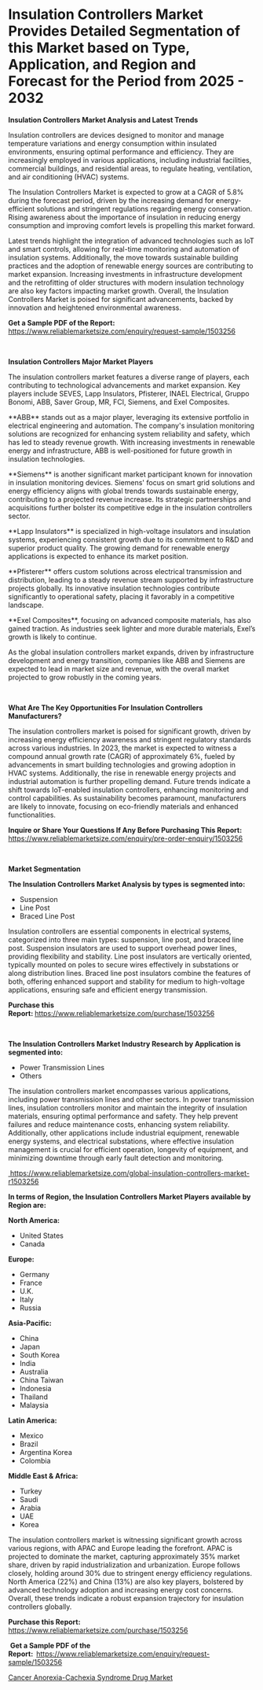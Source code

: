 <p><h1>Insulation Controllers Market Provides Detailed Segmentation of this Market based on Type, Application, and Region and Forecast for the Period from 2025 - 2032</h1></p><p><strong>Insulation Controllers Market Analysis and Latest Trends</strong></p>
<p><p>Insulation controllers are devices designed to monitor and manage temperature variations and energy consumption within insulated environments, ensuring optimal performance and efficiency. They are increasingly employed in various applications, including industrial facilities, commercial buildings, and residential areas, to regulate heating, ventilation, and air conditioning (HVAC) systems. </p><p>The Insulation Controllers Market is expected to grow at a CAGR of 5.8% during the forecast period, driven by the increasing demand for energy-efficient solutions and stringent regulations regarding energy conservation. Rising awareness about the importance of insulation in reducing energy consumption and improving comfort levels is propelling this market forward. </p><p>Latest trends highlight the integration of advanced technologies such as IoT and smart controls, allowing for real-time monitoring and automation of insulation systems. Additionally, the move towards sustainable building practices and the adoption of renewable energy sources are contributing to market expansion. Increasing investments in infrastructure development and the retrofitting of older structures with modern insulation technology are also key factors impacting market growth. Overall, the Insulation Controllers Market is poised for significant advancements, backed by innovation and heightened environmental awareness.</p></p>
<p><strong>Get a Sample PDF of the Report:&nbsp;</strong> <a href="https://www.reliablemarketsize.com/enquiry/request-sample/1503256?utm_campaign=3445&utm_medium=2&utm_source=Github&utm_content=ia&utm_term=23032025&utm_id=insulation-controllers">https://www.reliablemarketsize.com/enquiry/request-sample/1503256</a></p>
<p>&nbsp;</p>
<p><strong>Insulation Controllers Major Market Players</strong></p>
<p><p>The insulation controllers market features a diverse range of players, each contributing to technological advancements and market expansion. Key players include SEVES, Lapp Insulators, Pfisterer, INAEL Electrical, Gruppo Bonomi, ABB, Saver Group, MR, FCI, Siemens, and Exel Composites.</p><p>**ABB** stands out as a major player, leveraging its extensive portfolio in electrical engineering and automation. The company's insulation monitoring solutions are recognized for enhancing system reliability and safety, which has led to steady revenue growth. With increasing investments in renewable energy and infrastructure, ABB is well-positioned for future growth in insulation technologies.</p><p>**Siemens** is another significant market participant known for innovation in insulation monitoring devices. Siemens' focus on smart grid solutions and energy efficiency aligns with global trends towards sustainable energy, contributing to a projected revenue increase. Its strategic partnerships and acquisitions further bolster its competitive edge in the insulation controllers sector.</p><p>**Lapp Insulators** is specialized in high-voltage insulators and insulation systems, experiencing consistent growth due to its commitment to R&D and superior product quality. The growing demand for renewable energy applications is expected to enhance its market position.</p><p>**Pfisterer** offers custom solutions across electrical transmission and distribution, leading to a steady revenue stream supported by infrastructure projects globally. Its innovative insulation technologies contribute significantly to operational safety, placing it favorably in a competitive landscape.</p><p>**Exel Composites**, focusing on advanced composite materials, has also gained traction. As industries seek lighter and more durable materials, Exel’s growth is likely to continue.</p><p>As the global insulation controllers market expands, driven by infrastructure development and energy transition, companies like ABB and Siemens are expected to lead in market size and revenue, with the overall market projected to grow robustly in the coming years.</p></p>
<p>&nbsp;</p>
<p><strong>What Are The Key Opportunities For Insulation Controllers Manufacturers?</strong></p>
<p><p>The insulation controllers market is poised for significant growth, driven by increasing energy efficiency awareness and stringent regulatory standards across various industries. In 2023, the market is expected to witness a compound annual growth rate (CAGR) of approximately 6%, fueled by advancements in smart building technologies and growing adoption in HVAC systems. Additionally, the rise in renewable energy projects and industrial automation is further propelling demand. Future trends indicate a shift towards IoT-enabled insulation controllers, enhancing monitoring and control capabilities. As sustainability becomes paramount, manufacturers are likely to innovate, focusing on eco-friendly materials and enhanced functionalities.</p></p>
<p><strong>Inquire or Share Your Questions If Any Before Purchasing This Report:</strong> <a href="https://www.reliablemarketsize.com/enquiry/pre-order-enquiry/1503256?utm_campaign=3445&utm_medium=2&utm_source=Github&utm_content=ia&utm_term=23032025&utm_id=insulation-controllers">https://www.reliablemarketsize.com/enquiry/pre-order-enquiry/1503256</a></p>
<p>&nbsp;</p>
<p><strong>Market Segmentation</strong></p>
<p><strong>The Insulation Controllers Market Analysis by types is segmented into:</strong></p>
<p><ul><li>Suspension</li><li>Line Post</li><li>Braced Line Post</li></ul></p>
<p><p>Insulation controllers are essential components in electrical systems, categorized into three main types: suspension, line post, and braced line post. Suspension insulators are used to support overhead power lines, providing flexibility and stability. Line post insulators are vertically oriented, typically mounted on poles to secure wires effectively in substations or along distribution lines. Braced line post insulators combine the features of both, offering enhanced support and stability for medium to high-voltage applications, ensuring safe and efficient energy transmission.</p></p>
<p><strong>Purchase this Report:&nbsp;</strong><a href="https://www.reliablemarketsize.com/purchase/1503256?utm_campaign=3445&utm_medium=2&utm_source=Github&utm_content=ia&utm_term=23032025&utm_id=insulation-controllers">https://www.reliablemarketsize.com/purchase/1503256</a></p>
<p>&nbsp;</p>
<p><strong>The Insulation Controllers Market Industry Research by Application is segmented into:</strong></p>
<p><ul><li>Power Transmission Lines</li><li>Others</li></ul></p>
<p><p>The insulation controllers market encompasses various applications, including power transmission lines and other sectors. In power transmission lines, insulation controllers monitor and maintain the integrity of insulation materials, ensuring optimal performance and safety. They help prevent failures and reduce maintenance costs, enhancing system reliability. Additionally, other applications include industrial equipment, renewable energy systems, and electrical substations, where effective insulation management is crucial for efficient operation, longevity of equipment, and minimizing downtime through early fault detection and monitoring.</p></p>
<p><a href="https://www.reliablemarketsize.com/global-insulation-controllers-market-r1503256?utm_campaign=3445&utm_medium=2&utm_source=Github&utm_content=ia&utm_term=23032025&utm_id=insulation-controllers">&nbsp;https://www.reliablemarketsize.com/global-insulation-controllers-market-r1503256</a></p>
<p><strong>In terms of Region, the Insulation Controllers Market Players available by Region are:</strong></p>
<p>
    <p> <strong> North America: </strong>
        <ul>
            <li>United States</li>
            <li>Canada</li>
        </ul>
        </p> 
    <p> <strong> Europe: </strong>
        <ul>
            <li>Germany</li>
            <li>France</li>
            <li>U.K.</li>
            <li>Italy</li>
            <li>Russia</li>
        </ul>
        </p> 
    <p> <strong> Asia-Pacific: </strong>
        <ul>
            <li>China</li>
            <li>Japan</li>
            <li>South Korea</li>
            <li>India</li>
            <li>Australia</li>
            <li>China Taiwan</li>
            <li>Indonesia</li>
            <li>Thailand</li>
            <li>Malaysia</li>
        </ul>
        </p> 
    <p> <strong> Latin America: </strong>
        <ul>
            <li>Mexico</li>
            <li>Brazil</li>
            <li>Argentina Korea</li>
            <li>Colombia</li>
        </ul>
        </p> 
    <p> <strong> Middle East & Africa: </strong>
        <ul>
            <li>Turkey</li>
            <li>Saudi</li>
            <li>Arabia</li>
            <li>UAE</li>
            <li>Korea</li>
        </ul>
    </p>
    </p>
<p><p>The insulation controllers market is witnessing significant growth across various regions, with APAC and Europe leading the forefront. APAC is projected to dominate the market, capturing approximately 35% market share, driven by rapid industrialization and urbanization. Europe follows closely, holding around 30% due to stringent energy efficiency regulations. North America (22%) and China (13%) are also key players, bolstered by advanced technology adoption and increasing energy cost concerns. Overall, these trends indicate a robust expansion trajectory for insulation controllers globally.</p></p>
<p><strong>Purchase this Report: </strong><a href="https://www.reliablemarketsize.com/purchase/1503256?utm_campaign=3445&utm_medium=2&utm_source=Github&utm_content=ia&utm_term=23032025&utm_id=insulation-controllers">https://www.reliablemarketsize.com/purchase/1503256</a></p>
<p>&nbsp;<strong>Get a Sample PDF of the Report:&nbsp;&nbsp;</strong><a href="https://www.reliablemarketsize.com/enquiry/request-sample/1503256?utm_campaign=3445&utm_medium=2&utm_source=Github&utm_content=ia&utm_term=23032025&utm_id=insulation-controllers">https://www.reliablemarketsize.com/enquiry/request-sample/1503256</a></p>
<p><strong></strong></p>
<p><p><a href="https://github.com/guyotkiferhi/Market-Research-Report-List-1/blob/main/cancer-anorexia-cachexia-syndrome-drug-market.md?utm_campaign=3445&utm_medium=2&utm_source=Github&utm_content=ia&utm_term=23032025&utm_id=insulation-controllers">Cancer Anorexia-Cachexia Syndrome Drug Market</a></p></p>